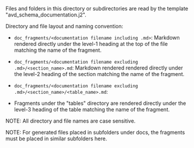 Files and folders in this directory or subdirectories are read by the template "avd_schema_documentation.j2".

Directory and file layout and naming convention:

- `doc_fragments/<documentation filename including .md>`:
  Markdown rendered directly under the level-1 heading at the top of the file matching the name of the fragment.

- `doc_fragments/<documentation filename excluding .md>/<section_name>.md`:
  Markdown rendered rendered directly under the level-2 heading of the section matching the name of the fragment.

- `doc_fragments/<documentation filename excluding .md>/<section_name>/<table_name>.md`:
- Fragments under the "tables" directory are rendered directly under the level-3 heading of the table matching the name of the fragment.

NOTE: All directory and file names are case sensitive.

NOTE: For generated files placed in subfolders under docs, the fragments must be placed in similar subfolders here.
